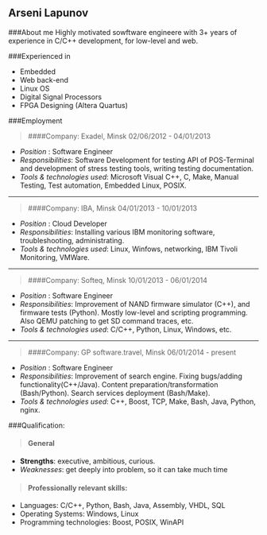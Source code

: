 <div class="page-header">
  <h2>Arseni Lapunov</h2>
</div>

###About me
Highly motivated sowftware engineere with 3+ years of experience in C/C++ development, for low-level and web. 

###Experienced in

  - Embedded
  - Web back-end 
  - Linux OS
  - Digital Signal Processors
  - FPGA Designing (Altera Quartus)


###Employment

> ####Company: Exadel, Minsk 02/06/2012 - 04/01/2013 
* _Position_ : Software Engineer
* _Responsibilities_: Software Development for testing API of POS-Terminal and development of stress testing tools, writing testing documentation.
* _Tools & technologies used_: Microsoft Visual C++, C, Make, Manual Testing, Test automation, Embedded Linux, POSIX.

---

> ####Company: IBA, Minsk 04/01/2013 - 10/01/2013
* _Position_ : Cloud Developer
* _Responsibilities_: Installing various IBM monitoring software, troubleshooting, administrating.
* _Tools & technologies used_: Linux, Winfows, networking, IBM Tivoli Monitoring, VMWare. 

---

> ####Company: Softeq, Minsk 10/01/2013 - 06/01/2014
* _Position_ : Software Engineer
* _Responsibilities_: Improvement of NAND firmware simulator (C++), and firmware tests (Python). Mostly low-level and scripting programming. Also QEMU patching to get SD command traces, etc.
* _Tools & technologies used_: C/C++, Python, Linux, Windows, etc.

---

> ####Company: GP software.travel, Minsk 06/01/2014 - present
* _Position_ : Software Engineer
* _Responsibilities_: Improvement of search engine. Fixing bugs/adding functionality(C++/Java). Content preparation/transformation (Bash/Python). Search services deployment (Bash/Make).
* _Tools & technologies used_: C++, Boost, TCP, Make, Bash, Java, Python, nginx.

###Qualification:
 
> #### General
- __Strengths__: executive, ambitious, curious.
- _Weaknesses_: get deeply into problem, so it can take much time 
 
> #### Professionally relevant skills:
- Languages: C/C++, Python, Bash, Java, Assembly, VHDL, SQL
- Operating Systems: Windows, Linux
- Programming technologies: Boost, POSIX, WinAPI
